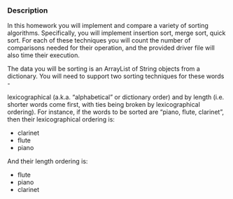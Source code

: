 ### Description
In this homework you will implement and compare a variety of sorting algorithms. Specifically, you will implement insertion sort, merge sort, quick sort. For
each of these techniques you will count the number of comparisons needed for their operation, and the provided driver file will also time their execution. 

The data you will be sorting is an ArrayList of String objects from a dictionary. You will need to support two sorting techniques for these words -

lexicographical (a.k.a. “alphabetical” or dictionary order) and by length (i.e. shorter words come first, with ties being broken by lexicographical ordering).
For instance, if the words to be sorted are “piano, flute, clarinet”, then their lexicographical ordering is:


- clarinet
- flute
- piano

And their length ordering is:

- flute
- piano
- clarinet
